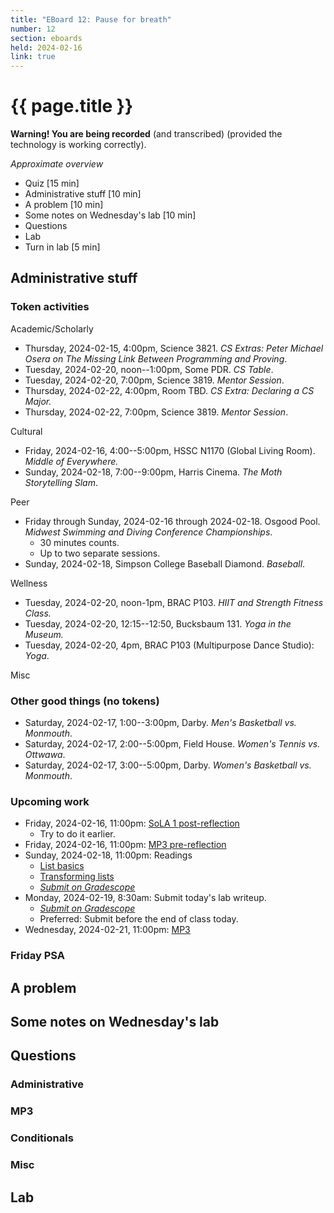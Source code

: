 ```yaml
---
title: "EBoard 12: Pause for breath"
number: 12
section: eboards
held: 2024-02-16
link: true
---
```

# {{ page.title }}

**Warning! You are being recorded** (and transcribed) (provided the technology
is working correctly).

_Approximate overview_

* Quiz [15 min]
* Administrative stuff [10 min]
* A problem [10 min]
* Some notes on Wednesday's lab [10 min]
* Questions
* Lab
* Turn in lab [5 min]

Administrative stuff
--------------------

### Token activities

Academic/Scholarly

* Thursday, 2024-02-15, 4:00pm, Science 3821.
  _CS Extras: Peter Michael Osera on The Missing Link Between Programming 
  and Proving_.
* Tuesday, 2024-02-20, noon--1:00pm, Some PDR.
  _CS Table_.
* Tuesday, 2024-02-20, 7:00pm, Science 3819.
  _Mentor Session_.
* Thursday, 2024-02-22, 4:00pm, Room TBD.
  _CS Extra: Declaring a CS Major._
* Thursday, 2024-02-22, 7:00pm, Science 3819.
  _Mentor Session_.

Cultural

* Friday, 2024-02-16, 4:00--5:00pm, HSSC N1170 (Global Living Room).
  _Middle of Everywhere._
* Sunday, 2024-02-18, 7:00--9:00pm, Harris Cinema.
  _The Moth Storytelling Slam_.

Peer

* Friday through Sunday, 2024-02-16 through 2024-02-18. Osgood Pool.
  _Midwest Swimming and Diving Conference Championships_.
    * 30 minutes counts.
    * Up to two separate sessions.
* Sunday, 2024-02-18, Simpson College Baseball Diamond.
  _Baseball_.

Wellness

* Tuesday, 2024-02-20, noon-1pm, BRAC P103.
  _HIIT and Strength Fitness Class._
* Tuesday, 2024-02-20, 12:15--12:50, Bucksbaum 131.
  _Yoga in the Museum._
* Tuesday, 2024-02-20, 4pm, BRAC P103 (Multipurpose Dance Studio):
  _Yoga_.

Misc

### Other good things (no tokens)

* Saturday, 2024-02-17, 1:00--3:00pm, Darby.
  _Men's Basketball vs. Monmouth_.
* Saturday, 2024-02-17, 2:00--5:00pm, Field House.
  _Women's Tennis vs. Ottwawa_.
* Saturday, 2024-02-17, 3:00--5:00pm, Darby.
  _Women's Basketball vs. Monmouth_.

### Upcoming work

* Friday, 2024-02-16, 11:00pm: [SoLA 1 post-reflection](https://www.gradescope.com/courses/690100/assignments/3974516)
    * Try to do it earlier.
* Friday, 2024-02-16, 11:00pm: [MP3 pre-reflection](https://www.gradescope.com/courses/690100/assignments/4087963)
* Sunday, 2024-02-18, 11:00pm: Readings
    * [List basics](../readings/list-basics)
    * [Transforming lists](../readings/transforming-lists)
    * [_Submit on Gradescope_](https://www.gradescope.com/courses/690100/assignments/4112277)
* Monday, 2024-02-19, 8:30am: Submit today's lab writeup.
    * [_Submit on Gradescope_](https://www.gradescope.com/courses/690100/assignments/4087975)
    * Preferred: Submit before the end of class today.
* Wednesday, 2024-02-21, 11:00pm: [MP3](../mps/mp3)

### Friday PSA

A problem 
----------

Some notes on Wednesday's lab
-----------------------------

Questions
---------

### Administrative

### MP3

### Conditionals

### Misc

Lab
---


